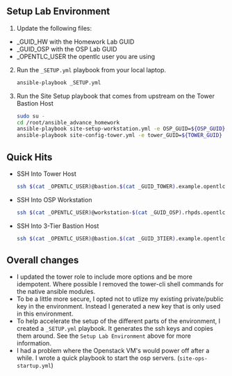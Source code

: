 ## Setup Lab Environment

1. Update the following files:
  * _GUID_HW with the Homework Lab GUID
  * _GUID_OSP with the OSP Lab GUID
  * _OPENTLC_USER the opentlc user you are using
2. Run the `_SETUP.yml` playbook from your local laptop.
    ```sh
    ansible-playbook _SETUP.yml
    ```
3. Run the Site Setup playbook that comes from upstream on the Tower Bastion Host
    ```sh
    sudo su -
    cd /root/ansible_advance_homework
    ansible-playbook site-setup-workstation.yml -e OSP_GUID=${OSP_GUID} --private-key=/root/.ssh/mykey_id_rsa -u ${OPENTLC_LOGIN}
    ansible-playbook site-config-tower.yml -e tower_GUID=${TOWER_GUID} -e osp_GUID=${OSP_GUID} -e opentlc_login=${OPENTLC_LOGIN} -e path_to_opentlc_key=/root/.ssh/mykey_id_rsa -e param_repo_base=${JQ_REPO_BASE} -e opentlc_password=${OPENTLC_PASSWORD} -e REGION_NAME=${REGION} -e EMAIL=${RH_MAIL_ID} -e github_repo=${GITHUB_REPO}
    ```

## Quick Hits

* SSH Into Tower Host
    ```sh
    ssh $(cat _OPENTLC_USER)@bastion.$(cat _GUID_TOWER).example.opentlc.com
    ```
* SSH Into OSP Workstation
    ```sh
    ssh $(cat _OPENTLC_USER)@workstation-$(cat _GUID_OSP).rhpds.opentlc.com
    ```
* SSH Into 3-Tier Bastion Host
    ```sh
    ssh $(cat _OPENTLC_USER)@bastion.$(cat _GUID_3TIER).example.opentlc.com
    ```

## Overall changes

* I updated the tower role to include more options and be more idempotent. Where possible I removed the tower-cli shell commands for the native ansible modules.
* To be a little more secure, I opted not to utlize my existing private/public key in the environment. Instead I generated a new key that is only used in this environment.
* To help accelerate the setup of the different parts of the environment, I created a `_SETUP.yml` playbook. It generates the ssh keys and copies them around.   See the `Setup Lab Environment` above for more information.
* I had a problem where the Openstack VM's would power off after a while. I wrote a quick playbook to start the osp servers. (`site-ops-startup.yml`)